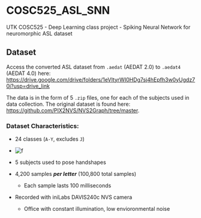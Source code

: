 # COSC525_ASL_SNN
UTK COSC525 - Deep Learning class project - Spiking Neural Network for neuromorphic ASL dataset

## Dataset
Access the converted ASL dataset from `.aedat` (AEDAT 2.0) to `.aedat4` (AEDAT 4.0) here: https://drive.google.com/drive/folders/1eVItyrWI0HDg7sj4hEpfh3w0yUgdz70j?usp=drive_link 

The data is in the form of 5 `.zip` files, one for each of the subjects used in data collection. The original dataset is found here: https://github.com/PIX2NVS/NVS2Graph/tree/master.

### Dataset Characteristics:
* 24 classes (`A-Y`, excludes `J`)
* ![f](https://github.com/patelria007/COSC525_ASL_SNN/assets/91634833/cbf53feb-2768-4d83-b845-0c0dc50b1001)

* 5 subjects used to pose handshapes
* 4,200 samples **_per letter_** (100,800 total samples)
    * Each sample lasts 100 milliseconds 
* Recorded with iniLabs DAVIS240c NVS camera
    * Office with constant illumination, low envioronmental noise

